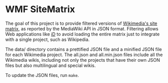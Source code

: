 # WMF SiteMatrix

The goal of this project is to provide filtered versions of [Wikimedia's site matrix](https://meta.wikimedia.org/wiki/Special:SiteMatrix), as reported by the MediaWiki API in JSON format. Filtering allows Web applications like [iD](https://github.com/openstreetmap/iD) to avoid loading the entire matrix just to integrate with a single project, such as Wikipedia.

The data/ directory contains a prettified JSON file and a minified JSON file for each Wikimedia project. The all.json and all.min.json files include all the Wikimedia wikis, including not only the projects that have their own JSON files but also multilingual and special wikis.

To update the JSON files, run `make`.

